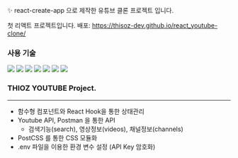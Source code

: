 ✨ react-create-app 으로 제작한 유튜브 클론 프로젝트 입니다.

첫 리액트 프로젝트입니다.
배포: https://thisoz-dev.github.io/react_youtube-clone/

### 사용 기술
<img src="https://img.shields.io/badge/JavaScript-F7DF1E?style=flat-square&logo=JavaScript&logoColor=black"/> <img src="https://img.shields.io/badge/React-61DAFB?style=flat-square&logo=React&logoColor=black"/> <img src="https://img.shields.io/badge/PostCSS-DD3A0A?style=flat-square&logo=PostCSS&logoColor=white"/> <img src="https://img.shields.io/badge/FontAwesome-339AF0?style=flat-square&logo=FontAwesome&logoColor=white"/> <img src="https://img.shields.io/badge/HTML5-E34F26?style=flat-square&logo=HTML5&logoColor=white"/> <img src="https://img.shields.io/badge/CSS3-1572B6?style=flat-square&logo=CSS3&logoColor=white"/> <img src="https://img.shields.io/badge/NodeJS-339933?style=flat-square&logo=Node.js&logoColor=white"/>


### THIOZ YOUTUBE Project.
---
- 함수형 컴포넌트와 React Hook을 통한 상태관리
- Youtube API, Postman 을 통한 API 
  * 검색기능(search), 영상정보(videos), 채널정보(channels)
- PostCSS 를 통한 CSS 모듈화
- .env 파일을 이용한 환경 변수 설정 (API Key 암호화)
